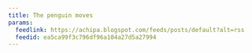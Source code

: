 ```yaml
---
title: The penguin moves
params:
  feedlink: https://achipa.blogspot.com/feeds/posts/default?alt=rss
  feedid: ea5ca99f3c796df96a104a27d5a27994
---
```

